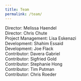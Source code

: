 ```yaml
---
title: Team
permalink: /team/
---
```



Director: Melissa Haendel  
Director: Chris Chute  
Project Management: Lisa Eskenazi  
Development: Shahim Essaid  
Development: Joe Flack  
Contributor: Davera Gabriel  
Contributor: Sigfried Gold  
Contributor: Stephanie Hong  
Contributor: Tim Putman  
Contributor: Chris Roeder
